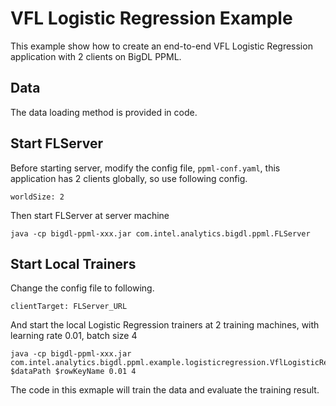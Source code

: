 # VFL Logistic Regression Example

This example show how to create an end-to-end VFL Logistic Regression application with 2 clients on BigDL PPML.

## Data
The data loading method is provided in code.

## Start FLServer
Before starting server, modify the config file, `ppml-conf.yaml`, this application has 2 clients globally, so use following config.
```
worldSize: 2
```
Then start FLServer at server machine
```
java -cp bigdl-ppml-xxx.jar com.intel.analytics.bigdl.ppml.FLServer
```

## Start Local Trainers
Change the config file to following.
```
clientTarget: FLServer_URL
```
And start the local Logistic Regression trainers at 2 training machines, with learning rate 0.01, batch size 4
```
java -cp bigdl-ppml-xxx.jar com.intel.analytics.bigdl.ppml.example.logisticregression.VflLogisticRegression $dataPath $rowKeyName 0.01 4
```

The code in this exmaple will train the data and evaluate the training result.